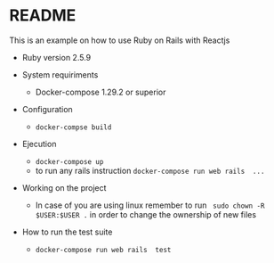 # README

This is an example on how to use Ruby on Rails with Reactjs


* Ruby version
    2.5.9

* System requiriments
    * Docker-compose 1.29.2 or superior

* Configuration
    * `docker-compse build`

* Ejecution
    * `docker-compose up`
    * to run any rails instruction `docker-compose run web rails  ...`

* Working on the project
    * In case of you are using linux remember to run ` sudo chown -R $USER:$USER .` in order to change the ownership of new files

* How to run the test suite
    * `docker-compose run web rails  test`


